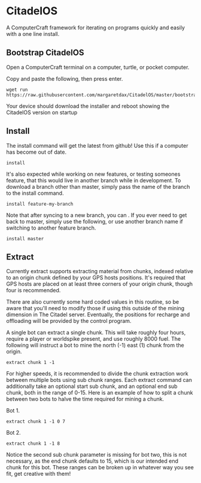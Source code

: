 CitadelOS
==================
A ComputerCraft framework for iterating on programs quickly and easily with a one line install.

Bootstrap CitadelOS
-------
Open a ComputerCraft terminal on a computer, turtle, or pocket computer.

Copy and paste the following, then press enter.

```
wget run https://raw.githubusercontent.com/margaretdax/CitadelOS/master/bootstrap.lua
```

Your device should download the installer and reboot showing the CitadelOS version on startup

Install
--------

The install command will get the latest from github! Use this if a computer has become out of date.

```
install
```

It's also expected while working on new features, or testing someones feature, that this would live in another branch
while in development. To download a branch other than master, simply pass the name of the branch to the install command.

```
install feature-my-branch
```

Note that after syncing to a new branch, you can . If you ever need to get back
to master, simply use the following, or use another branch name if switching to another feature branch.

```
install master
```

Extract
-------

Currently extract supports extracting material from chunks, indexed relative to an origin chunk defined by your GPS
hosts positions. It's required that GPS hosts are placed on at least three corners of your origin chunk, though four is
recommended.

There are also currently some hard coded values in this routine, so be aware that you'll need to modify those if using
this outside of the mining dimension in The Citadel server. Eventually, the positions for recharge and offloading will
be provided by the control program.

A single bot can extract a single chunk. This will take roughly four hours, require a player or worldspike present, and use
roughly 8000 fuel. The following will instruct a bot to mine the north (-1) east (1) chunk from the origin.

```
extract chunk 1 -1
``` 

For higher speeds, it is recommended to divide the chunk extraction work between multiple bots using sub chunk ranges.
Each extract command can additionally take an optional start sub chunk, and an optional end sub chunk, both in the range
of 0-15. Here is an example of how to split a chunk between two bots to halve the time required for mining a chunk.

Bot 1. 
```
extract chunk 1 -1 0 7
```

Bot 2.
```
extract chunk 1 -1 8
```

Notice the second sub chunk parameter is missing for bot two, this is not necessary, as the end chunk defaults to 15,
which is our intended end chunk for this bot. These ranges can be broken up in whatever way you see fit, get creative
with them!
